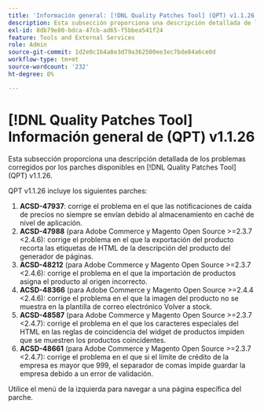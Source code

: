 ```yaml
---
title: 'Información general: [!DNL Quality Patches Tool] (QPT) v1.1.26'
description: Esta subsección proporciona una descripción detallada de los problemas corregidos por los parches disponibles en [!DNL Quality Patches Tool] (QPT) v1.1.26.
exl-id: 8db79e80-bdca-47cb-ad65-f5bbea541f24
feature: Tools and External Services
role: Admin
source-git-commit: 1d2e0c1b4a8e3d79a362500ee3ec7bde84a6ce0d
workflow-type: tm+mt
source-wordcount: '232'
ht-degree: 0%

---
```


# [!DNL Quality Patches Tool] Información general de (QPT) v1.1.26

Esta subsección proporciona una descripción detallada de los problemas corregidos por los parches disponibles en [!DNL Quality Patches Tool] (QPT) v1.1.26.

QPT v1.1.26 incluye los siguientes parches:

1. **ACSD-47937**: corrige el problema en el que las notificaciones de caída de precios no siempre se envían debido al almacenamiento en caché de nivel de aplicación.
1. **ACSD-47988** (para Adobe Commerce y Magento Open Source >=2.3.7 &lt;2.4.6): corrige el problema en el que la exportación del producto recorta las etiquetas de HTML de la descripción del producto del generador de páginas.
1. **ACSD-48212** (para Adobe Commerce y Magento Open Source >=2.3.7 &lt;2.4.6): corrige el problema en el que la importación de productos asigna el producto al origen incorrecto.
1. **ACSD-48366** (para Adobe Commerce y Magento Open Source >=2.4.4 &lt;2.4.6): corrige el problema en el que la imagen del producto no se muestra en la plantilla de correo electrónico Volver a stock.
1. **ACSD-48587** (para Adobe Commerce y Magento Open Source >=2.3.7 &lt;2.4.7): corrige el problema en el que los caracteres especiales del HTML en las reglas de coincidencia del widget de productos impiden que se muestren los productos coincidentes.
1. **ACSD-48661** (para Adobe Commerce y Magento Open Source >=2.3.7 &lt;2.4.7): corrige el problema en el que si el límite de crédito de la empresa es mayor que 999, el separador de comas impide guardar la empresa debido a un error de validación.

Utilice el menú de la izquierda para navegar a una página específica del parche.
